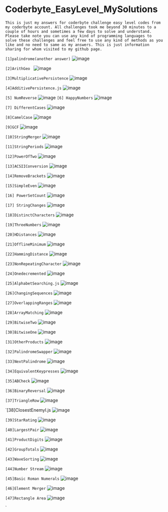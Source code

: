 # Coderbyte_EasyLevel_MySolutions

`This is just my answers for coderbyte challenge easy level codes from my coderbyte account. All challenges took me beyond 30 minutes to a couple of hours and sometimes a few days to solve and understand.  Please take note you can use any kind of programming languages to solve these challenges and feel free to use any kind of methods as you like and no need to same as my answers.
This is just information sharing for whom visited to my github page.
 `

`[1]palindrome(another answer)`
![image](https://github.com/Thein-Naing/Coderbyte_MyAnswers/assets/117463446/b4eabc35-bfa6-4d45-98d6-a7a80065b8b6)

`[2]ArithGeo `
![image](https://github.com/Thein-Naing/Coderbyte_EasyLevel_MySolutions/assets/117463446/446245cc-2f8f-48b2-aa15-14e3e108dda0)

`[3]MultiplicativePersistence`
![image](https://github.com/Thein-Naing/Coderbyte_EasyLevel_MySolutions/assets/117463446/6466714d-72b5-4dea-acd9-0acc60f6958f)

`[4]AdditivePersistence.js`
![image](https://github.com/Thein-Naing/Coderbyte_EasyLevel_MySolutions/assets/117463446/856c7d02-2689-4791-b1e3-24ade13240de)

`[5] NumReverse`
![image](https://github.com/Thein-Naing/Coderbyte_EasyLevel_MySolutions/assets/117463446/7f1b28da-e70a-4b4d-97a8-6bcab95855e7)
`[6] HappyNumbers`
![image](https://github.com/Thein-Naing/Coderbyte_EasyLevel_MySolutions/assets/117463446/678be6ec-651c-4aab-8e77-0929f8eae647)

`[7] DifferentCases`
![image](https://github.com/Thein-Naing/Coderbyte_EasyLevel_MySolutions/assets/117463446/63c8a561-695c-44e4-9b25-a3abcd21e9de)

`[8]CamelCase`
![image](https://github.com/Thein-Naing/Coderbyte_EasyLevel_MySolutions/assets/117463446/5f830d5e-a177-470d-9320-9da53ddb8b24)

`[9]GCF`
![image](https://github.com/Thein-Naing/Coderbyte_EasyLevel_MySolutions/assets/117463446/702526fe-efa5-4284-bec7-1d6d3d69386e)

`[10]StringMerger`
![image](https://github.com/Thein-Naing/Coderbyte_EasyLevel_MySolutions/assets/117463446/6f99145d-f273-4988-b0ae-9e8eb329dd2c)

`[11]StringPeriods`
![image](https://github.com/Thein-Naing/Coderbyte_EasyLevel_MySolutions/assets/117463446/75a25695-1374-46d5-84b8-9a36bfaddec0)

`[12]PowerOfTwo`
![image](https://github.com/Thein-Naing/Coderbyte_EasyLevel_MySolutions/assets/117463446/926ca3bb-e854-48ce-b655-27d6d0da3339)

`[13]ACSIIConversion`
![image](https://github.com/Thein-Naing/Coderbyte_EasyLevel_MySolutions/assets/117463446/4af78962-ede1-4a13-b70e-2e9b85182cfc)

`[14]RemoveBrackets`
![image](https://github.com/Thein-Naing/Coderbyte_EasyLevel_MySolutions/assets/117463446/c7a49353-0636-41e9-a32a-36ff4c09e947)

`[15]SimpleEven`
![image](https://github.com/Thein-Naing/Coderbyte_EasyLevel_MySolutions/assets/117463446/35e09685-e79f-4dc2-90e4-0d60efa47fcd)

`[16] PowerSetCount`
![image](https://github.com/Thein-Naing/Coderbyte_EasyLevel_MySolutions/assets/117463446/9d8f48d1-5850-4fb7-8f6e-3f63f6510d51)

`[17] StringChanges`
![image](https://github.com/Thein-Naing/Coderbyte_EasyLevel_MySolutions/assets/117463446/c17d1a8f-32bb-4377-968c-7fd8245c1729)

`[18]DistinctCharacters`
![image](https://github.com/Thein-Naing/Coderbyte_EasyLevel_MySolutions/assets/117463446/b5d7e60a-47cb-4c40-96b8-acd31dc39fc2)

`[19]ThreeNumbers`
![image](https://github.com/Thein-Naing/Coderbyte_EasyLevel_MySolutions/assets/117463446/e958978d-ce28-4527-ad40-2bfa083cb7ec)

`[20]HDistances`
![image](https://github.com/Thein-Naing/Coderbyte_EasyLevel_MySolutions/assets/117463446/d694a6bf-d468-4c01-9769-2e5f7d537e55)

`[21]OfflineMinimum`
![image](https://github.com/Thein-Naing/Coderbyte_EasyLevel_MySolutions/assets/117463446/c9d11422-f034-4913-b7ae-2f7c5904fd6a)

`[22]HammingDistance`
![image](https://github.com/Thein-Naing/Coderbyte_EasyLevel_MySolutions/assets/117463446/64007a2e-5a64-4cf2-9a26-e381bc1925b0)

`[23]NonRepeatingCharacter`
![image](https://github.com/Thein-Naing/Coderbyte_EasyLevel_MySolutions/assets/117463446/f11eef90-ec9c-4239-b2de-16393da59639)

`[24]Onedecremented`
![image](https://github.com/Thein-Naing/Coderbyte_EasyLevel_MySolutions/assets/117463446/e9c21e8d-bcd5-47c9-8940-725b6a914937)

`[25]AlphabetSearching.js`
![image](https://github.com/Thein-Naing/Coderbyte_EasyLevel_MySolutions/assets/117463446/c643d053-e8c0-4182-acab-578a9de6ce42)

`[26]ChangingSequences`
![image](https://github.com/Thein-Naing/Coderbyte_EasyLevel_MySolutions/assets/117463446/33412bc4-5126-4e5c-9776-c0c5e66b5ab2)

`[27]OverlappingRanges`
![image](https://github.com/Thein-Naing/Coderbyte_EasyLevel_MySolutions/assets/117463446/ec74cd01-522b-4abc-bc55-25c578c7ef9a)

`[28]ArrayMatching`
![image](https://github.com/Thein-Naing/Coderbyte_EasyLevel_MySolutions/assets/117463446/93c0842b-0fa0-4fec-999a-b36037b7e986)

`[29]BitwiseTwo`
![image](https://github.com/Thein-Naing/Coderbyte_EasyLevel_MySolutions/assets/117463446/f93d926c-6415-495e-befc-3d782a5cd6a0)

`[30]BitwiseOne`
![image](https://github.com/Thein-Naing/Coderbyte_EasyLevel_MySolutions/assets/117463446/d6a5c730-5d83-4bf0-88f4-73e428886238)

`[31]OtherProducts`
![image](https://github.com/Thein-Naing/Coderbyte_EasyLevel_MySolutions/assets/117463446/f5b7e0f9-fa55-4a67-882f-f768966484c8)

`[32]PalindromeSwapper`
![image](https://github.com/Thein-Naing/Coderbyte_EasyLevel_MySolutions/assets/117463446/f30f7497-c59c-4008-bab7-65e362d9cc9b)

`[33]NextPalindrome`
![image](https://github.com/Thein-Naing/Coderbyte_EasyLevel_MySolutions/assets/117463446/755859cf-5914-4328-92e8-b168ffbfb6a5)

`[34]EquivalentKeypresses`
![image](https://github.com/Thein-Naing/Coderbyte_EasyLevel_MySolutions/assets/117463446/fae37377-1b72-4a54-ba13-ae60a4464c8d)

`[35]ABCheck`
![image](https://github.com/Thein-Naing/Coderbyte_EasyLevel_MySolutions/assets/117463446/f7601cef-b2ba-4d35-af2d-c40cc4a7bef4)

`[36]BinaryReversal`
![image](https://github.com/Thein-Naing/Coderbyte_EasyLevel_MySolutions/assets/117463446/34c83299-f10a-43b4-bba3-140315458f6c)

`[37]TriangleRow`
![image](https://github.com/Thein-Naing/Coderbyte_EasyLevel_MySolutions/assets/117463446/b7eb549a-f871-4491-9060-81d8f744fb59)

`[38]ClosestEnemyI.js
![image](https://github.com/Thein-Naing/Coderbyte_EasyLevel_MySolutions/assets/117463446/2dcee135-5d00-4df0-a1c0-40e3a35be3d0)

`[39]StarRating`
![image](https://github.com/Thein-Naing/Coderbyte_EasyLevel_MySolutions/assets/117463446/f4ffe6ec-d841-46c1-bb61-35fc169267e1)

`[40]LargestPair`
![image](https://github.com/Thein-Naing/Coderbyte_EasyLevel_MySolutions/assets/117463446/4baa12bc-ebf9-43c4-aba3-2866c1335d08)

`[41]ProductDigits`
![image](https://github.com/Thein-Naing/Coderbyte_EasyLevel_MySolutions/assets/117463446/e3ae69b7-5b96-49ed-b58a-99c8e4469d9c)

`[42]GroupTotals`
![image](https://github.com/Thein-Naing/Coderbyte_EasyLevel_MySolutions/assets/117463446/e36817c7-5d6c-40ea-8ddf-015a4b3aa3bc)

`[43]WaveSorting`
![image](https://github.com/Thein-Naing/Coderbyte_EasyLevel_MySolutions/assets/117463446/a4b96cd2-5ae1-4337-8e3d-43f37300c84b)

`[44]Number Stream`
![image](https://github.com/Thein-Naing/Coderbyte_EasyLevel_MySolutions/assets/117463446/d0311418-0722-41fa-a78d-5dcfe6d7800c)

`[45]Basic Roman Numerals`
![image](https://github.com/Thein-Naing/Coderbyte_EasyLevel_MySolutions/assets/117463446/069458fb-ec4a-411e-beff-d50db10427a0)

`[46]Element Merger`
![image](https://github.com/Thein-Naing/Coderbyte_EasyLevel_MySolutions/assets/117463446/16c69ee7-77c6-4be3-960f-5cda0bd84a87)

`[47]Rectangle Area`
![image](https://github.com/Thein-Naing/Coderbyte_EasyLevel_MySolutions/assets/117463446/c8ef2ad1-5ed9-4a8d-bb72-c88726b3aedb)































`





























